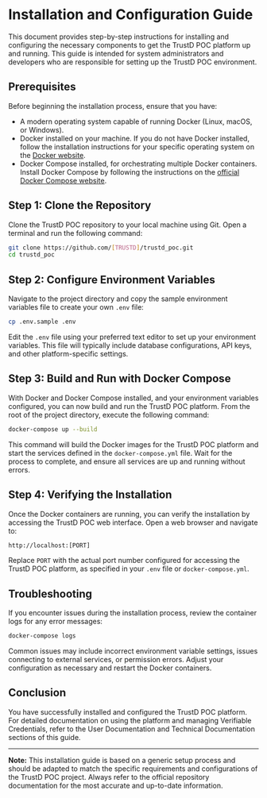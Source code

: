 # Installation and Configuration Guide

This document provides step-by-step instructions for installing and configuring the necessary components to get the TrustD POC platform up and running. This guide is intended for system administrators and developers who are responsible for setting up the TrustD POC environment.

## Prerequisites

Before beginning the installation process, ensure that you have:

- A modern operating system capable of running Docker (Linux, macOS, or Windows).
- Docker installed on your machine. If you do not have Docker installed, follow the installation instructions for your specific operating system on the [Docker website](https://docs.docker.com/get-docker/).
- Docker Compose installed, for orchestrating multiple Docker containers. Install Docker Compose by following the instructions on the [official Docker Compose website](https://docs.docker.com/compose/install/).

## Step 1: Clone the Repository

Clone the TrustD POC repository to your local machine using Git. Open a terminal and run the following command:

```bash
git clone https://github.com/[TRUSTD]/trustd_poc.git
cd trustd_poc
```

## Step 2: Configure Environment Variables

Navigate to the project directory and copy the sample environment variables file to create your own `.env` file:

```bash
cp .env.sample .env
```

Edit the `.env` file using your preferred text editor to set up your environment variables. This file will typically include database configurations, API keys, and other platform-specific settings.

## Step 3: Build and Run with Docker Compose

With Docker and Docker Compose installed, and your environment variables configured, you can now build and run the TrustD POC platform. From the root of the project directory, execute the following command:

```bash
docker-compose up --build
```

This command will build the Docker images for the TrustD POC platform and start the services defined in the `docker-compose.yml` file. Wait for the process to complete, and ensure all services are up and running without errors.

## Step 4: Verifying the Installation

Once the Docker containers are running, you can verify the installation by accessing the TrustD POC web interface. Open a web browser and navigate to:

```bash
http://localhost:[PORT]
```

Replace `PORT` with the actual port number configured for accessing the TrustD POC platform, as specified in your `.env` file or `docker-compose.yml`.

## Troubleshooting

If you encounter issues during the installation process, review the container logs for any error messages:

```bash
docker-compose logs
```

Common issues may include incorrect environment variable settings, issues connecting to external services, or permission errors. Adjust your configuration as necessary and restart the Docker containers.

## Conclusion

You have successfully installed and configured the TrustD POC platform. For detailed documentation on using the platform and managing Verifiable Credentials, refer to the User Documentation and Technical Documentation sections of this guide.

---

**Note:** This installation guide is based on a generic setup process and should be adapted to match the specific requirements and configurations of the TrustD POC project. Always refer to the official repository documentation for the most accurate and up-to-date information.
